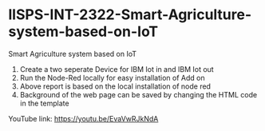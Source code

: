 # llSPS-INT-2322-Smart-Agriculture-system-based-on-IoT
Smart Agriculture system based on IoT
1) Create a two seperate Device for IBM Iot in and IBM Iot out
2) Run the Node-Red locally for easy installation of Add on
3) Above report is based on the local installation of node red
4) Background of the web page can be saved by changing the HTML code in the template

YouTube link: https://youtu.be/EvaVwRJkNdA
